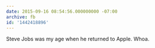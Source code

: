 ```yaml
---
date: 2015-09-16 08:54:56.000000000 -07:00
archive: fb
id: '1442418896'
---
```


Steve Jobs was my age when he returned to Apple. Whoa.

